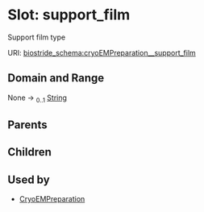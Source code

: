 
# Slot: support_film

Support film type

URI: [biostride_schema:cryoEMPreparation__support_film](https://w3id.org/biostride/schema/cryoEMPreparation__support_film)


## Domain and Range

None &#8594;  <sub>0..1</sub> [String](types/String.md)

## Parents


## Children


## Used by

 * [CryoEMPreparation](CryoEMPreparation.md)
